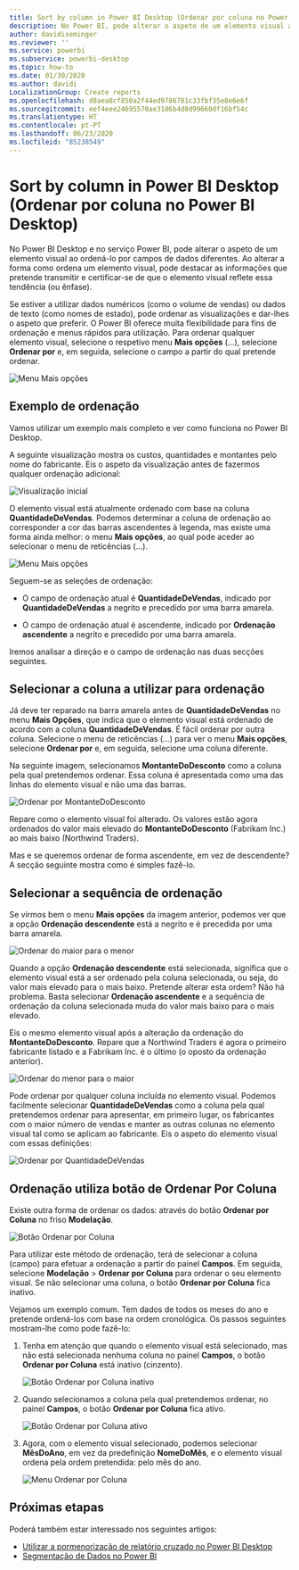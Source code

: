 ```yaml
---
title: Sort by column in Power BI Desktop (Ordenar por coluna no Power BI Desktop)
description: No Power BI, pode alterar o aspeto de um elemento visual ao ordená-lo por campos de dados diferentes.
author: davidiseminger
ms.reviewer: ''
ms.service: powerbi
ms.subservice: powerbi-desktop
ms.topic: how-to
ms.date: 01/30/2020
ms.author: davidi
LocalizationGroup: Create reports
ms.openlocfilehash: d8aea8cf850a2f44ed9786701c33fbf35e8e6e6f
ms.sourcegitcommit: eef4eee24695570ae3186b4d8d99660df16bf54c
ms.translationtype: HT
ms.contentlocale: pt-PT
ms.lasthandoff: 06/23/2020
ms.locfileid: "85238549"
---
```

# <a name="sort-by-column-in-power-bi-desktop"></a>Sort by column in Power BI Desktop (Ordenar por coluna no Power BI Desktop)
No Power BI Desktop e no serviço Power BI, pode alterar o aspeto de um elemento visual ao ordená-lo por campos de dados diferentes. Ao alterar a forma como ordena um elemento visual, pode destacar as informações que pretende transmitir e certificar-se de que o elemento visual reflete essa tendência (ou ênfase).

Se estiver a utilizar dados numéricos (como o volume de vendas) ou dados de texto (como nomes de estado), pode ordenar as visualizações e dar-lhes o aspeto que preferir. O Power BI oferece muita flexibilidade para fins de ordenação e menus rápidos para utilização. Para ordenar qualquer elemento visual, selecione o respetivo menu **Mais opções** (...), selecione **Ordenar por** e, em seguida, selecione o campo a partir do qual pretende ordenar.

![Menu Mais opções](media/desktop-sort-by-column/sortbycolumn_2.png)

## <a name="sorting-example"></a>Exemplo de ordenação
Vamos utilizar um exemplo mais completo e ver como funciona no Power BI Desktop.

A seguinte visualização mostra os custos, quantidades e montantes pelo nome do fabricante. Eis o aspeto da visualização antes de fazermos qualquer ordenação adicional:

![Visualização inicial](media/desktop-sort-by-column/sortbycolumn_1.png)

O elemento visual está atualmente ordenado com base na coluna **QuantidadeDeVendas**. Podemos determinar a coluna de ordenação ao corresponder a cor das barras ascendentes à legenda, mas existe uma forma ainda melhor: o menu **Mais opções**, ao qual pode aceder ao selecionar o menu de reticências (…).

![Menu Mais opções](media/desktop-sort-by-column/sortbycolumn_2.png)

Seguem-se as seleções de ordenação:

* O campo de ordenação atual é **QuantidadeDeVendas**, indicado por **QuantidadeDeVendas** a negrito e precedido por uma barra amarela. 

* O campo de ordenação atual é ascendente, indicado por **Ordenação ascendente** a negrito e precedido por uma barra amarela.

Iremos analisar a direção e o campo de ordenação nas duas secções seguintes.

## <a name="select-which-column-to-use-for-sorting"></a>Selecionar a coluna a utilizar para ordenação
Já deve ter reparado na barra amarela antes de **QuantidadeDeVendas** no menu **Mais Opções**, que indica que o elemento visual está ordenado de acordo com a coluna **QuantidadeDeVendas**. É fácil ordenar por outra coluna. Selecione o menu de reticências (…) para ver o menu **Mais opções**, selecione **Ordenar por** e, em seguida, selecione uma coluna diferente.

Na seguinte imagem, selecionamos **MontanteDoDesconto** como a coluna pela qual pretendemos ordenar. Essa coluna é apresentada como uma das linhas do elemento visual e não uma das barras. 

![Ordenar por MontanteDoDesconto](media/desktop-sort-by-column/sortbycolumn_3.png)

Repare como o elemento visual foi alterado. Os valores estão agora ordenados do valor mais elevado do **MontanteDoDesconto** (Fabrikam Inc.) ao mais baixo (Northwind Traders). 

Mas e se queremos ordenar de forma ascendente, em vez de descendente? A secção seguinte mostra como é simples fazê-lo.

## <a name="select-the-sort-order"></a>Selecionar a sequência de ordenação
Se virmos bem o menu **Mais opções** da imagem anterior, podemos ver que a opção **Ordenação descendente** está a negrito e é precedida por uma barra amarela.

![Ordenar do maior para o menor](media/desktop-sort-by-column/sortbycolumn_4.png)

Quando a opção **Ordenação descendente** está selecionada, significa que o elemento visual está a ser ordenado pela coluna selecionada, ou seja, do valor mais elevado para o mais baixo. Pretende alterar esta ordem? Não há problema. Basta selecionar **Ordenação ascendente** e a sequência de ordenação da coluna selecionada muda do valor mais baixo para o mais elevado.

Eis o mesmo elemento visual após a alteração da ordenação do **MontanteDoDesconto**. Repare que a Northwind Traders é agora o primeiro fabricante listado e a Fabrikam Inc. é o último (o oposto da ordenação anterior).

![Ordenar do menor para o maior](media/desktop-sort-by-column/sortbycolumn_5.png)

Pode ordenar por qualquer coluna incluída no elemento visual. Podemos facilmente selecionar **QuantidadeDeVendas** como a coluna pela qual pretendemos ordenar para apresentar, em primeiro lugar, os fabricantes com o maior número de vendas e manter as outras colunas no elemento visual tal como se aplicam ao fabricante. Eis o aspeto do elemento visual com essas definições:

![Ordenar por QuantidadeDeVendas](media/desktop-sort-by-column/sortbycolumn_6.png)

## <a name="sort-using-the-sort-by-column-button"></a>Ordenação utiliza botão de Ordenar Por Coluna
Existe outra forma de ordenar os dados: através do botão **Ordenar por Coluna** no friso **Modelação**.

![Botão Ordenar por Coluna](media/desktop-sort-by-column/sortbycolumn_8.png)

Para utilizar este método de ordenação, terá de selecionar a coluna (campo) para efetuar a ordenação a partir do painel **Campos**. Em seguida, selecione **Modelação** > **Ordenar por Coluna** para ordenar o seu elemento visual. Se não selecionar uma coluna, o botão **Ordenar por Coluna** fica inativo.

Vejamos um exemplo comum. Tem dados de todos os meses do ano e pretende ordená-los com base na ordem cronológica. Os passos seguintes mostram-lhe como pode fazê-lo:

1. Tenha em atenção que quando o elemento visual está selecionado, mas não está selecionada nenhuma coluna no painel **Campos**, o botão **Ordenar por Coluna** está inativo (cinzento).
   
   ![Botão Ordenar por Coluna inativo](media/desktop-sort-by-column/sortbycolumn_9.png)

2. Quando selecionamos a coluna pela qual pretendemos ordenar, no painel **Campos**, o botão **Ordenar por Coluna** fica ativo.
   
   ![Botão Ordenar por Coluna ativo](media/desktop-sort-by-column/sortbycolumn_10.png)
3. Agora, com o elemento visual selecionado, podemos selecionar **MêsDoAno**, em vez da predefinição **NomeDoMês**, e o elemento visual ordena pela ordem pretendida: pelo mês do ano.
   
   ![Menu Ordenar por Coluna](media/desktop-sort-by-column/sortbycolumn_11.png)


<!---
This functionality is no longer active. Jan 2020

## Getting back to default column for sorting
You can sort by any column you'd like, but there may be times when you want the visual to return to its default sorting column. No problem. For a visual that has a sort column selected, open the **More options** menu and select that column again, and the visualization returns to its default sort column.

For example, here's our previous chart:

![Initial visualization](media/desktop-sort-by-column/sortbycolumn_6.png)

When we go back to the menu and select **SalesQuantity** again, the visual defaults to being ordered alphabetically by **Manufacturer**, as shown in the following image.

![Default sort order](media/desktop-sort-by-column/sortbycolumn_7.png)

With so many options for sorting your visuals, creating just the chart or image you want is easy.
--->

## <a name="next-steps"></a>Próximas etapas

Poderá também estar interessado nos seguintes artigos:

* [Utilizar a pormenorização de relatório cruzado no Power BI Desktop](desktop-cross-report-drill-through.md)
* [Segmentação de Dados no Power BI](../visuals/power-bi-visualization-slicers.md)
